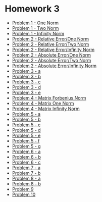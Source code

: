 # Homework 3

* [Problem 1 - One Norm](../SoftwareManual/basic/onorm.md)
* [Problem 1 - Two Norm](../SoftwareManual/basic/tnorm.md)
* [Problem 1 - Infinity Norm](../SoftwareManual/basic/inorm.md)
* [Problem 2 - Relative Error/One Norm](../SoftwareManual/basic/relonorm.md)
* [Problem 2 - Relative Error/Two Norm](../SoftwareManual/basic/reltnorm.md)
* [Problem 2 - Relative Error/Infinity Norm](../SoftwareManual/basic/relinorm.md)
* [Problem 2 - Absolute Error/One Norm](../SoftwareManual/basic/absonorm.md)
* [Problem 2 - Absolute Error/Two Norm](../SoftwareManual/basic/abstnorm.md)
* [Problem 2 - Absolute Error/Infinity Norm](../SoftwareManual/basic/absinorm.md)
* [Problem 3 - a](../SoftwareManual/matrix/vectoraddition.md)
* [Problem 3 - b](../SoftwareManual/matrix/vectorsubtraction.md)
* [Problem 3 - c](../SoftwareManual/matrix/scalarvector.md)
* [Problem 3 - d](../SoftwareManual/matrix/dotproduct.md)
* [Problem 3 - e](../SoftwareManual/matrix/crossproduct.md)
* [Problem 4 - Matrix Forbenius Norm](../SoftwareManual/basic/frobenius.md)
* [Problem 4 - Matrix One Norm](../SoftwareManual/basic/matrixonorm.md)
* [Problem 4 - Matrix Infinity Norm](../SoftwareManual/basic/mateixinorm.md)
* [Problem 5 - a](../SoftwareManual/matrix/matrixaddition.md)
* [Problem 5 - b](../SoftwareManual/matrix/matrixsubtraction.md)
* [Problem 5 - c](../SoftwareManual/matrix/matrixtranspose.md)
* [Problem 5 - d](../SoftwareManual/matrix/matrixtrace.md)
* [Problem 5 - e](../SoftwareManual/matrix/scalarmatrix.md)
* [Problem 5 - f](../SoftwareManual/matrix/matrixmultvec.md)
* [Problem 5 - g](../SoftwareManual/matrix/matrixmultiplication.md)
* [Problem 6 - a](../SoftwareManual/matrix/outerproduction.md)
* [Problem 6 - b](../SoftwareManual/matrix/kronecker.md)
* [Problem 6 - c](../SoftwareManual/matrix/determinant.md)
* [Problem 7 - a]()
* [Problem 7 - b]()
* [Problem 8 - a](../SoftwareManual/matrix/dotproduct.md)
* [Problem 8 - b](../SoftwareManual/matrix/crossproduct.md)
* [Problem 9]()
* [Problem 10]()
